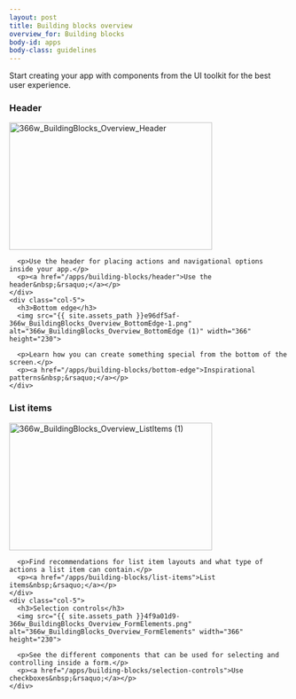 ```yaml
---
layout: post
title: Building blocks overview
overview_for: Building blocks
body-id: apps
body-class: guidelines
---
```


<div class="row">
  <div class="col-8">
    <p>Start creating your app with components from the UI toolkit for the best user experience.</p>
  </div>
</div>

<div class="row">
  <div class="col-10">
    <div class="col-5">
      <h3>Header</h3>
      <img src="{{ site.assets_path }}5f793b5b-366w_BuildingBlocks_Overview_Header.png" alt="366w_BuildingBlocks_Overview_Header" width="366" height="230">

      <p>Use the header for placing actions and navigational options inside your app.</p>
      <p><a href="/apps/building-blocks/header">Use the header&nbsp;&rsaquo;</a></p>
    </div>
    <div class="col-5">
      <h3>Bottom edge</h3>
      <img src="{{ site.assets_path }}e96df5af-366w_BuildingBlocks_Overview_BottomEdge-1.png" alt="366w_BuildingBlocks_Overview_BottomEdge (1)" width="366" height="230">

      <p>Learn how you can create something special from the bottom of the screen.</p>
      <p><a href="/apps/building-blocks/bottom-edge">Inspirational patterns&nbsp;&rsaquo;</a></p>
    </div>
  </div>
</div>

<div class="row">
  <div class="col-10">
    <div class="col-5">
      <h3>List items</h3>
      <img src="{{ site.assets_path }}e8b9d12d-366w_BuildingBlocks_Overview_ListItems-1.png" alt="366w_BuildingBlocks_Overview_ListItems (1)" width="366" height="230">

      <p>Find recommendations for list item layouts and what type of actions a list item can contain.</p>
      <p><a href="/apps/building-blocks/list-items">List items&nbsp;&rsaquo;</a></p>
    </div>
    <div class="col-5">
      <h3>Selection controls</h3>
      <img src="{{ site.assets_path }}4f9a01d9-366w_BuildingBlocks_Overview_FormElements.png" alt="366w_BuildingBlocks_Overview_FormElements" width="366" height="230">

      <p>See the different components that can be used for selecting and controlling inside a form.</p>
      <p><a href="/apps/building-blocks/selection-controls">Use checkboxes&nbsp;&rsaquo;</a></p>
    </div>
  </div>
</div>
